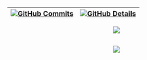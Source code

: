
  
 | [![GitHub Commits](http://github-profile-summary-cards.vercel.app/api/cards/productive-time?username=joao-calado&theme=dracula&utcOffset=-3)](https://github.com/vn7n24fzkq/github-profile-summary-cards) | [![GitHub Details](http://github-profile-summary-cards.vercel.app/api/cards/profile-details?username=joao-calado&theme=dracula)](https://github.com/vn7n24fzkq/github-profile-summary-cards) |  
 | ----------- | ----------- |


 
  <div align="center" >
<a href="https://skillicons.dev"   >
  <img src="https://skillicons.dev/icons?i=git,vscode,vue,docker,github,postgres,azure" />
</a>
  <br />

  </div>

 
##
   <div align="center" >
     <img src="https://github-profile-trophy.vercel.app/?username=joao-calado&row=1&column=6&theme=dracula&margin-w=15&margin-h=15"/>
  </div>
